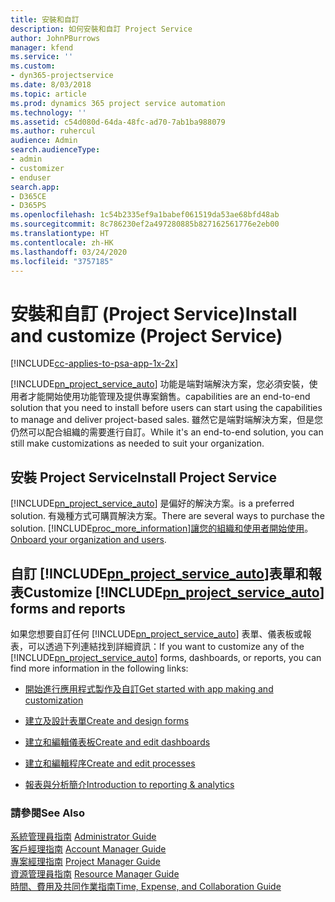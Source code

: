 ```yaml
---
title: 安裝和自訂
description: 如何安裝和自訂 Project Service
author: JohnPBurrows
manager: kfend
ms.service: ''
ms.custom:
- dyn365-projectservice
ms.date: 8/03/2018
ms.topic: article
ms.prod: dynamics 365 project service automation
ms.technology: ''
ms.assetid: c54d080d-64da-48fc-ad70-7ab1ba988079
ms.author: ruhercul
audience: Admin
search.audienceType:
- admin
- customizer
- enduser
search.app:
- D365CE
- D365PS
ms.openlocfilehash: 1c54b2335ef9a1babef061519da53ae68bfd48ab
ms.sourcegitcommit: 8c786230ef2a497280885b827162561776e2eb00
ms.translationtype: HT
ms.contentlocale: zh-HK
ms.lasthandoff: 03/24/2020
ms.locfileid: "3757185"
---
```

# <a name="install-and-customize-project-service"></a><span data-ttu-id="4aa62-103">安裝和自訂 (Project Service)</span><span class="sxs-lookup"><span data-stu-id="4aa62-103">Install and customize (Project Service)</span></span>

[!INCLUDE[cc-applies-to-psa-app-1x-2x](../includes/cc-applies-to-psa-app-1x-2x.md)]

[!INCLUDE[pn_project_service_auto](../includes/pn-project-service-auto.md)] <span data-ttu-id="4aa62-104">功能是端對端解決方案，您必須安裝，使用者才能開始使用功能管理及提供專案銷售。</span><span class="sxs-lookup"><span data-stu-id="4aa62-104">capabilities are an end-to-end solution that you need to install before users can start using the capabilities to manage and deliver project-based sales.</span></span> <span data-ttu-id="4aa62-105">雖然它是端對端解決方案，但是您仍然可以配合組織的需要進行自訂。</span><span class="sxs-lookup"><span data-stu-id="4aa62-105">While it's an end-to-end solution, you can still make customizations as needed to suit your organization.</span></span>  
<!-- TODO: I expect to find the information on how to get and install this here. Please find that and add it here. Same for Project Service.--> 
  
## <a name="install-project-service"></a><span data-ttu-id="4aa62-106">安裝 Project Service</span><span class="sxs-lookup"><span data-stu-id="4aa62-106">Install Project Service</span></span>  
 [!INCLUDE[pn_project_service_auto](../includes/pn-project-service-auto.md)] <span data-ttu-id="4aa62-107">是偏好的解決方案。</span><span class="sxs-lookup"><span data-stu-id="4aa62-107">is a preferred solution.</span></span> <span data-ttu-id="4aa62-108">有幾種方式可購買解決方案。</span><span class="sxs-lookup"><span data-stu-id="4aa62-108">There are several ways to purchase the solution.</span></span> [!INCLUDE[proc_more_information](../includes/proc-more-information.md)]<span data-ttu-id="4aa62-109">[讓您的組織和使用者開始使用](../admin/onboard-your-organization-and-users-to-dynamics-365-online.md)。</span><span class="sxs-lookup"><span data-stu-id="4aa62-109">[Onboard your organization and users](../admin/onboard-your-organization-and-users-to-dynamics-365-online.md).</span></span>  
  
## <a name="customize-pn_project_service_auto-forms-and-reports"></a><span data-ttu-id="4aa62-110">自訂 [!INCLUDE[pn_project_service_auto](../includes/pn-project-service-auto.md)]表單和報表</span><span class="sxs-lookup"><span data-stu-id="4aa62-110">Customize [!INCLUDE[pn_project_service_auto](../includes/pn-project-service-auto.md)] forms and reports</span></span>  
 <span data-ttu-id="4aa62-111">如果您想要自訂任何 [!INCLUDE[pn_project_service_auto](../includes/pn-project-service-auto.md)] 表單、儀表板或報表，可以透過下列連結找到詳細資訊：</span><span class="sxs-lookup"><span data-stu-id="4aa62-111">If you want to customize any of the [!INCLUDE[pn_project_service_auto](../includes/pn-project-service-auto.md)] forms, dashboards, or reports, you can find more information in the following links:</span></span>  
  
- [<span data-ttu-id="4aa62-112">開始進行應用程式製作及自訂</span><span class="sxs-lookup"><span data-stu-id="4aa62-112">Get started with app making and customization</span></span>](../customize/getting-started-customization.md)  
  
- [<span data-ttu-id="4aa62-113">建立及設計表單</span><span class="sxs-lookup"><span data-stu-id="4aa62-113">Create and design forms</span></span>](../customize/create-design-forms.md)  
  
- [<span data-ttu-id="4aa62-114">建立和編輯儀表板</span><span class="sxs-lookup"><span data-stu-id="4aa62-114">Create and edit dashboards</span></span>](../customize/create-edit-dashboards.md)  
  
- [<span data-ttu-id="4aa62-115">建立和編輯程序</span><span class="sxs-lookup"><span data-stu-id="4aa62-115">Create and edit processes</span></span>](../customize/guide-staff-through-common-tasks-processes.md)  
  
- [<span data-ttu-id="4aa62-116">報表與分析簡介</span><span class="sxs-lookup"><span data-stu-id="4aa62-116">Introduction to reporting & analytics</span></span>](../analytics/reporting-analytics-with-dynamics-365.md)  
  
### <a name="see-also"></a><span data-ttu-id="4aa62-117">請參閱</span><span class="sxs-lookup"><span data-stu-id="4aa62-117">See Also</span></span>  
 <span data-ttu-id="4aa62-118">[系統管理員指南](../project-service/admin-guide.md) </span><span class="sxs-lookup"><span data-stu-id="4aa62-118">[Administrator Guide](../project-service/admin-guide.md) </span></span>  
 <span data-ttu-id="4aa62-119">[客戶經理指南](../project-service/account-manager-guide.md) </span><span class="sxs-lookup"><span data-stu-id="4aa62-119">[Account Manager Guide](../project-service/account-manager-guide.md) </span></span>  
 <span data-ttu-id="4aa62-120">[專案經理指南](../project-service/project-manager-guide.md) </span><span class="sxs-lookup"><span data-stu-id="4aa62-120">[Project Manager Guide](../project-service/project-manager-guide.md) </span></span>  
 <span data-ttu-id="4aa62-121">[資源管理員指南](../project-service/resource-manager-guide.md) </span><span class="sxs-lookup"><span data-stu-id="4aa62-121">[Resource Manager Guide](../project-service/resource-manager-guide.md) </span></span>  
 [<span data-ttu-id="4aa62-122">時間、費用及共同作業指南</span><span class="sxs-lookup"><span data-stu-id="4aa62-122">Time, Expense, and Collaboration Guide</span></span>](../project-service/time-expense-collaboration-guide.md)
